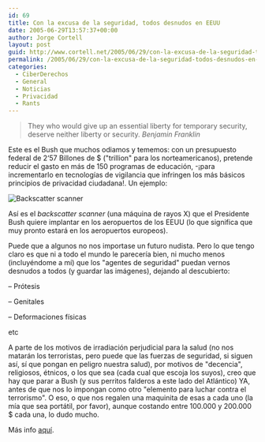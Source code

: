 ```yaml
---
id: 69
title: Con la excusa de la seguridad, todos desnudos en EEUU
date: 2005-06-29T13:57:37+00:00
author: Jorge Cortell
layout: post
guid: http://www.cortell.net/2005/06/29/con-la-excusa-de-la-seguridad-todos-desnudos-en-eeuu/
permalink: /2005/06/29/con-la-excusa-de-la-seguridad-todos-desnudos-en-eeuu/
categories:
  - CiberDerechos
  - General
  - Noticias
  - Privacidad
  - Rants
---
```

> They who would give up an essential liberty for temporary security, deserve neither liberty or security. _Benjamin Franklin_

Este es el Bush que muchos odiamos y tememos: con un presupuesto federal de 2‘57 Billones de $ ("trillion" para los norteamericanos), pretende reducir el gasto en más de 150 programas de educación, -¡para incrementarlo en tecnologí­as de vigilancia que infringen los más básicos principios de privacidad ciudadana!. Un ejemplo:
  
![Backscatter scanner](http://www.epic.org/privacy/surveillance/spotlight/0605/rapiscan.jpg)
  
Así­ es el _backscatter scanner_ (una máquina de rayos X) que el Presidente Bush quiere implantar en los aeropuertos de los EEUU (lo que significa que muy pronto estará en los aeropuertos europeos).

Puede que a algunos no nos importase un futuro nudista. Pero lo que tengo claro es que ni a todo el mundo le parecerí­a bien, ni mucho menos (incluyéndome a mí­) que los "agentes de seguridad" puedan vernos desnudos a todos (y guardar las imágenes), dejando al descubierto:

– Prótesis
  
– Genitales
  
– Deformaciones fí­sicas
  
etc

A parte de los motivos de irradiación perjudicial para la salud (no nos matarán los terroristas, pero puede que las fuerzas de seguridad, si siguen así­, sí­ que pongan en peligro nuestra salud), por motivos de "decencia", religiosos, étnicos, o los que sea (cada cual que escoja los suyos), creo que hay que parar a Bush (y sus perritos falderos a este lado del Atlántico) YA, antes de que nos lo impongan como otro "elemento para luchar contra el terrorismo". O eso, o que nos regalen una maquinita de esas a cada uno (la mí­a que sea portátil, por favor), aunque costando entre 100.000 y 200.000 $ cada una, lo dudo mucho.

Más info [aquí­](http://www.epic.org/privacy/surveillance/spotlight/).